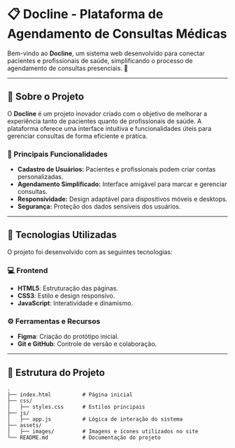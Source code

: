 # 📋 Docline - Plataforma de Agendamento de Consultas Médicas  

Bem-vindo ao **Docline**, um sistema web desenvolvido para conectar pacientes e profissionais de saúde, simplificando o processo de agendamento de consultas presenciais. 🚀

---

## 📌 Sobre o Projeto  
O **Docline** é um projeto inovador criado com o objetivo de melhorar a experiência tanto de pacientes quanto de profissionais de saúde. A plataforma oferece uma interface intuitiva e funcionalidades úteis para gerenciar consultas de forma eficiente e prática.

### 🌟 Principais Funcionalidades  
- **Cadastro de Usuários:** Pacientes e profissionais podem criar contas personalizadas.  
- **Agendamento Simplificado:** Interface amigável para marcar e gerenciar consultas.  
- **Responsividade:** Design adaptável para dispositivos móveis e desktops.  
- **Segurança:** Proteção dos dados sensíveis dos usuários.  

---

## 🚀 Tecnologias Utilizadas  
O projeto foi desenvolvido com as seguintes tecnologias:  

### 💻 Frontend  
- **HTML5**: Estruturação das páginas.  
- **CSS3**: Estilo e design responsivo.  
- **JavaScript**: Interatividade e dinamismo.  

### ⚙️ Ferramentas e Recursos  
- **Figma**: Criação do protótipo inicial.  
- **Git e GitHub**: Controle de versão e colaboração.  

---

## 📂 Estrutura do Projeto  
```plaintext
.
├── index.html          # Página inicial
├── css/
│   ├── styles.css      # Estilos principais
├── js/
│   ├── app.js          # Lógica de interação do sistema
├── assets/
│   ├── images/         # Imagens e ícones utilizados no site
└── README.md           # Documentação do projeto
